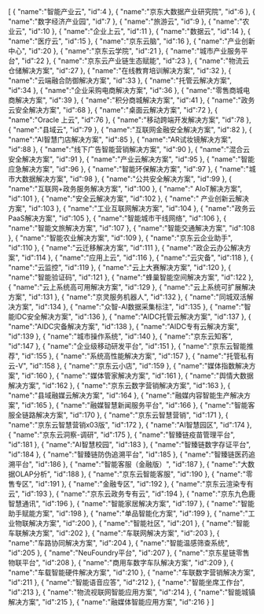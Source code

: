 [
	{
		"name":"智能产业云",
		"id":4
	},
	{
		"name":"京东大数据产业研究院",
		"id":6
	},
	{
		"name":"数字经济产业园",
		"id":7
	},
	{
		"name":"旅游云",
		"id":9
	},
	{
		"name":"农业云",
		"id":10
	},
	{
		"name":"企业上云",
		"id":11
	},
	{
		"name":"数据云",
		"id":14
	},
	{
		"name":"医疗云",
		"id":15
	},
	{
		"name":"京东云脑",
		"id":16
	},
	{
		"name":"产业创新中心",
		"id":20
	},
	{
		"name":"京东云学院",
		"id":21
	},
	{
		"name":"城市产业服务平台",
		"id":22
	},
	{
		"name":"京东云产业链生态赋能",
		"id":23
	},
	{
		"name":"物流云仓储解决方案",
		"id":27
	},
	{
		"name":"在线教育培训解决方案",
		"id":32
	},
	{
		"name":"云端融合防御解决方案",
		"id":33
	},
	{
		"name":"托管云解决方案",
		"id":34
	},
	{
		"name":"企业采购电商解决方案",
		"id":36
	},
	{
		"name":"零售商城电商解决方案",
		"id":39
	},
	{
		"name":"积分商城解决方案",
		"id":41
	},
	{
		"name":"政务云安全解决方案",
		"id":68
	},
	{
		"name":"桌面云解决方案",
		"id":72
	},
	{
		"name":"Oracle 上云",
		"id":76
	},
	{
		"name":"移动跨端开发解决方案",
		"id":78
	},
	{
		"name":"县域云",
		"id":79
	},
	{
		"name":"互联网金融安全解决方案",
		"id":82
	},
	{
		"name":"AI智慧门店解决方案",
		"id":85
	},
	{
		"name":"AR试妆镜解决方案",
		"id":88
	},
	{
		"name":"线下广告智能营销解决方案",
		"id":90
	},
	{
		"name":"混合云安全解决方案",
		"id":91
	},
	{
		"name":"产业云解决方案",
		"id":95
	},
	{
		"name":"智能应急解决方案",
		"id":96
	},
	{
		"name":"智能环保解决方案",
		"id":97
	},
	{
		"name":"城市大数据解决方案",
		"id":98
	},
	{
		"name":"公共安全解决方案",
		"id":99
	},
	{
		"name":"互联网+政务服务解决方案",
		"id":100
	},
	{
		"name":" AIoT解决方案",
		"id":101
	},
	{
		"name":"安全云解决方案",
		"id":102
	},
	{
		"name":" 产业创新云解决方案",
		"id":103
	},
	{
		"name":"工业互联网解决方案",
		"id":104
	},
	{
		"name":"政务云PaaS解决方案",
		"id":105
	},
	{
		"name":"智能城市干线网络",
		"id":106
	},
	{
		"name":"智能文旅解决方案",
		"id":107
	},
	{
		"name":"智能交通解决方案",
		"id":108
	},
	{
		"name":"智能农业解决方案",
		"id":109
	},
	{
		"name":"京东云企业助手",
		"id":110
	},
	{
		"name":"云迁移解决方案",
		"id":111
	},
	{
		"name":"政企云办公解决方案",
		"id":114
	},
	{
		"name":"应用上云",
		"id":116
	},
	{
		"name":"云灾备",
		"id":118
	},
	{
		"name":"云监控",
		"id":119
	},
	{
		"name":"云上大赛解决方案",
		"id":120
	},
	{
		"name":"智能验证码",
		"id":121
	},
	{
		"name":"蜂巢智能空间解决方案",
		"id":122
	},
	{
		"name":"云上系统高可用解决方案",
		"id":129
	},
	{
		"name":"云上系统可扩展解决方案",
		"id":131
	},
	{
		"name":"京灵服务机器人",
		"id":132
	},
	{
		"name":"同城双活解决方案",
		"id":134
	},
	{
		"name":"众智-AI数据采集标注",
		"id":135
	},
	{
		"name":"智能IDC安全解决方案",
		"id":136
	},
	{
		"name":"AIDC托管云解决方案",
		"id":137
	},
	{
		"name":"AIDC灾备解决方案",
		"id":138
	},
	{
		"name":"AIDC专有云解决方案",
		"id":139
	},
	{
		"name":"城市操作系统",
		"id":140
	},
	{
		"name":"京东云知客",
		"id":147
	},
	{
		"name":"企业级移动研发平台",
		"id":151
	},
	{
		"name":"京东云智能推荐",
		"id":155
	},
	{
		"name":"系统高性能解决方案",
		"id":157
	},
	{
		"name":"托管私有云-V",
		"id":158
	},
	{
		"name":"京东云小店",
		"id":159
	},
	{
		"name":"媒体指数解决方案",
		"id":160
	},
	{
		"name":"媒体管家解决方案",
		"id":161
	},
	{
		"name":"舆情大数据解决方案",
		"id":162
	},
	{
		"name":"京东云数字营销解决方案",
		"id":163
	},
	{
		"name":"县域融媒云解决方案",
		"id":164
	},
	{
		"name":"融媒内容智能生产解决方案",
		"id":165
	},
	{
		"name":"融媒智慧新闻服务平台",
		"id":166
	},
	{
		"name":"智能客服全链路解决方案",
		"id":170
	},
	{
		"name":"京东云智慧营销",
		"id":171
	},
	{
		"name":"京东云智慧营销x03版",
		"id":172
	},
	{
		"name":"AI智慧园区",
		"id":174
	},
	{
		"name":"京东云洞察-调研",
		"id":175
	},
	{
		"name":"智臻链疫苗管理平台",
		"id":181
	},
	{
		"name":"AI智慧校园",
		"id":183
	},
	{
		"name":"智臻链数字存证平台",
		"id":184
	},
	{
		"name":"智臻链防伪追溯平台",
		"id":185
	},
	{
		"name":"智臻链医药追溯平台",
		"id":186
	},
	{
		"name":"智能客服（金融版）",
		"id":187
	},
	{
		"name":"大数据OLAP分析",
		"id":188
	},
	{
		"name":"京东云智能客服",
		"id":190
	},
	{
		"name":"零售专区",
		"id":191
	},
	{
		"name":"金融专区",
		"id":192
	},
	{
		"name":"京东云渲染专有云",
		"id":193
	},
	{
		"name":"京东云政务专有云",
		"id":194
	},
	{
		"name":"京东九色鹿智慧通讯",
		"id":196
	},
	{
		"name":"智能家居解决方案",
		"id":197
	},
	{
		"name":"智能助手赋能方案",
		"id":198
	},
	{
		"name":"单品智能化方案",
		"id":199
	},
	{
		"name":"工业物联解决方案",
		"id":200
	},
	{
		"name":"智能社区",
		"id":201
	},
	{
		"name":"智能车联解决方案",
		"id":202
	},
	{
		"name":"车联网解决方案",
		"id":203
	},
	{
		"name":"车路协同解决方案",
		"id":204
	},
	{
		"name":"智能温感筛查系统",
		"id":205
	},
	{
		"name":"NeuFoundry平台",
		"id":207
	},
	{
		"name":"京东星链零售物联平台",
		"id":208
	},
	{
		"name":"商用车数字车队解决方案",
		"id":209
	},
	{
		"name":"车载智能硬件解决方案",
		"id":210
	},
	{
		"name":"车联数字营销解决方案",
		"id":211
	},
	{
		"name":"智能语音应答",
		"id":212
	},
	{
		"name":"智能坐席工作台",
		"id":213
	},
	{
		"name":"物流视联网智能应用方案",
		"id":214
	},
	{
		"name":"智能城镇解决方案",
		"id":215
	},
	{
		"name":"融媒体智能应用方案",
		"id":216
	}
]